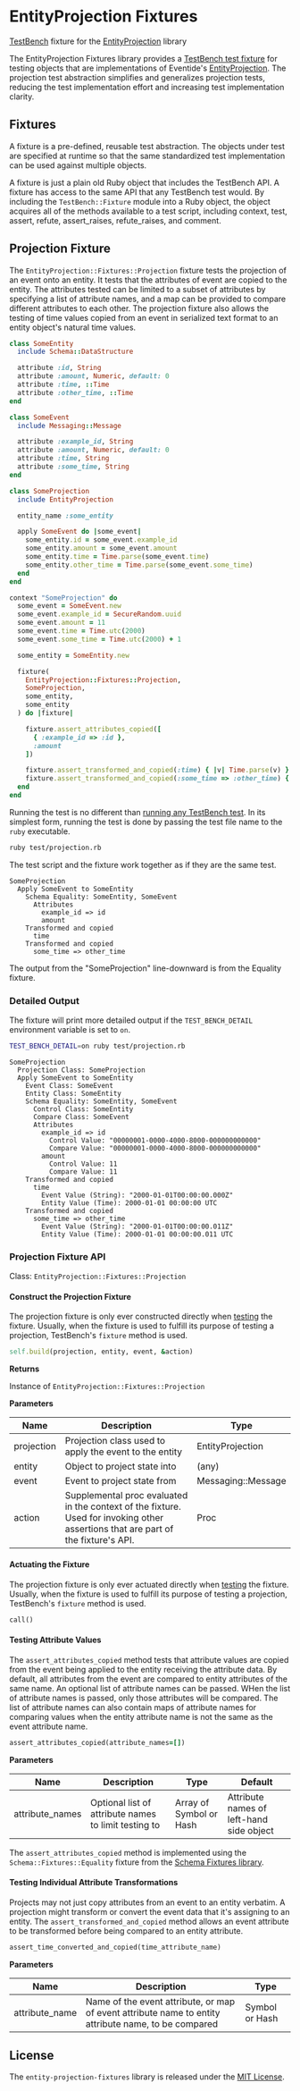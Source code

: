 # EntityProjection Fixtures

[TestBench](http://test-bench.software/) fixture for the [EntityProjection](https://github.com/eventide-project/entity-projection) library

The EntityProjection Fixtures library provides a [TestBench test fixture](http://test-bench.software/user-guide/fixtures.html) for testing objects that are implementations of Eventide's [EntityProjection](http://docs.eventide-project.org/user-guide/projection.html). The projection test abstraction simplifies and generalizes projection tests, reducing the test implementation effort and increasing test implementation clarity.

## Fixtures

A fixture is a pre-defined, reusable test abstraction. The objects under test are specified at runtime so that the same standardized test implementation can be used against multiple objects.

A fixture is just a plain old Ruby object that includes the TestBench API. A fixture has access to the same API that any TestBench test would. By including the `TestBench::Fixture` module into a Ruby object, the object acquires all of the methods available to a test script, including context, test, assert, refute, assert_raises, refute_raises, and comment.

## Projection Fixture

The `EntityProjection::Fixtures::Projection` fixture tests the projection of an event onto an entity. It tests that the attributes of event are copied to the entity. The attributes tested can be limited to a subset of attributes by specifying a list of attribute names, and a map can be provided to compare different attributes to each other. The projection fixture also allows the testing of time values copied from an event in serialized text format to an entity object's natural time values.

``` ruby
class SomeEntity
  include Schema::DataStructure

  attribute :id, String
  attribute :amount, Numeric, default: 0
  attribute :time, ::Time
  attribute :other_time, ::Time
end

class SomeEvent
  include Messaging::Message

  attribute :example_id, String
  attribute :amount, Numeric, default: 0
  attribute :time, String
  attribute :some_time, String
end

class SomeProjection
  include EntityProjection

  entity_name :some_entity

  apply SomeEvent do |some_event|
    some_entity.id = some_event.example_id
    some_entity.amount = some_event.amount
    some_entity.time = Time.parse(some_event.time)
    some_entity.other_time = Time.parse(some_event.some_time)
  end
end

context "SomeProjection" do
  some_event = SomeEvent.new
  some_event.example_id = SecureRandom.uuid
  some_event.amount = 11
  some_event.time = Time.utc(2000)
  some_event.some_time = Time.utc(2000) + 1

  some_entity = SomeEntity.new

  fixture(
    EntityProjection::Fixtures::Projection,
    SomeProjection,
    some_entity,
    some_entity
  ) do |fixture|

    fixture.assert_attributes_copied([
      { :example_id => :id },
      :amount
    ])

    fixture.assert_transformed_and_copied(:time) { |v| Time.parse(v) }
    fixture.assert_transformed_and_copied(:some_time => :other_time) { |v| Time.parse(v) }
  end
end
```

Running the test is no different than [running any TestBench test](http://test-bench.software/user-guide/running-tests.html). In its simplest form, running the test is done by passing the test file name to the `ruby` executable.

``` bash
ruby test/projection.rb
```

The test script and the fixture work together as if they are the same test.

```
SomeProjection
  Apply SomeEvent to SomeEntity
    Schema Equality: SomeEntity, SomeEvent
      Attributes
        example_id => id
        amount
    Transformed and copied
      time
    Transformed and copied
      some_time => other_time
```

The output from the "SomeProjection" line-downward is from the Equality fixture.

### Detailed Output

The fixture will print more detailed output if the `TEST_BENCH_DETAIL` environment variable is set to `on`.

``` bash
TEST_BENCH_DETAIL=on ruby test/projection.rb
```

```
SomeProjection
  Projection Class: SomeProjection
  Apply SomeEvent to SomeEntity
    Event Class: SomeEvent
    Entity Class: SomeEntity
    Schema Equality: SomeEntity, SomeEvent
      Control Class: SomeEntity
      Compare Class: SomeEvent
      Attributes
        example_id => id
          Control Value: "00000001-0000-4000-8000-000000000000"
          Compare Value: "00000001-0000-4000-8000-000000000000"
        amount
          Control Value: 11
          Compare Value: 11
    Transformed and copied
      time
        Event Value (String): "2000-01-01T00:00:00.000Z"
        Entity Value (Time): 2000-01-01 00:00:00 UTC
    Transformed and copied
      some_time => other_time
        Event Value (String): "2000-01-01T00:00:00.011Z"
        Entity Value (Time): 2000-01-01 00:00:00.011 UTC
```

### Projection Fixture API

Class: `EntityProjection::Fixtures::Projection`

#### Construct the Projection Fixture

The projection fixture is only ever constructed directly when [testing](http://test-bench.software/user-guide/fixtures.html#testing-fixtures) the fixture. Usually, when the fixture is used to fulfill its purpose of testing a projection, TestBench's `fixture` method is used.

``` ruby
self.build(projection, entity, event, &action)
```

**Returns**

Instance of `EntityProjection::Fixtures::Projection`

**Parameters**

| Name | Description | Type |
| --- | --- | --- |
| projection | Projection class used to apply the event to the entity | EntityProjection |
| entity | Object to project state into  | (any) |
| event | Event to project state from | Messaging::Message |
| action | Supplemental proc evaluated in the context of the fixture. Used for invoking other assertions that are part of the fixture's API. | Proc |

#### Actuating the Fixture

The projection fixture is only ever actuated directly when [testing](http://test-bench.software/user-guide/fixtures.html#testing-fixtures) the fixture. Usually, when the fixture is used to fulfill its purpose of testing a projection, TestBench's `fixture` method is used.

``` ruby
call()
```

#### Testing Attribute Values

The `assert_attributes_copied` method tests that attribute values are copied from the event being applied to the entity receiving the attribute data. By default, all attributes from the event are compared to entity attributes of the same name. An optional list of attribute names can be passed. WHen the list of attribute names is passed, only those attributes will be compared. The list of attribute names can also contain maps of attribute names for comparing values when the entity attribute name is not the same as the event attribute name.

``` ruby
assert_attributes_copied(attribute_names=[])
```

**Parameters**

| Name | Description | Type | Default |
| --- | --- | --- | --- |
| attribute_names | Optional list of attribute names to limit testing to | Array of Symbol or Hash | Attribute names of left-hand side object |

The `assert_attributes_copied` method is implemented using the `Schema::Fixtures::Equality` fixture from the [Schema Fixtures library](https://github.com/eventide-project/schema-fixtures).

#### Testing Individual Attribute Transformations

Projects may not just copy attributes from an event to an entity verbatim. A projection might transform or convert the event data that it's assigning to an entity. The `assert_transformed_and_copied` method allows an event attribute to be transformed before being compared to an entity attribute.

``` ruby
assert_time_converted_and_copied(time_attribute_name)
```

**Parameters**

| Name | Description | Type |
| --- | --- | --- |
| attribute_name | Name of the event attribute, or map of event attribute name to entity attribute name, to be compared | Symbol or Hash |

## License

The `entity-projection-fixtures` library is released under the [MIT License](https://github.com/eventide-project/entity-projection-fixtures/blob/master/MIT-License.txt).
